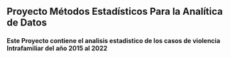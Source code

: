 ## Proyecto Métodos Estadísticos Para la Analítica de Datos

#### Este Proyecto contiene el analisis estadistico de los casos de violencia Intrafamiliar del año 2015 al 2022
